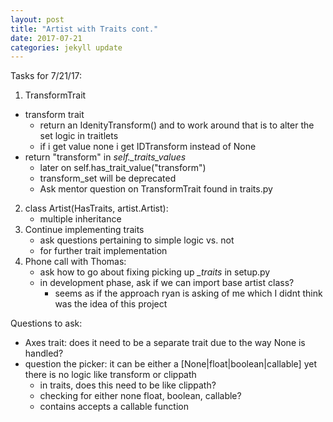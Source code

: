 ```yaml
---
layout: post
title: "Artist with Traits cont."
date: 2017-07-21
categories: jekyll update
---
```


Tasks for 7/21/17:
1. TransformTrait
* transform trait
    * return an IdenityTransform() and to work around that is to alter the set logic in traitlets
    * if i get value none i get IDTransform instead of None
* return "transform" in *self._traits_values*
    * later on self.has_trait_value("transform")
    * transform_set will be deprecated
    * Ask mentor question on TransformTrait found in traits.py
2. class Artist(HasTraits, artist.Artist):
    * multiple inheritance
3. Continue implementing traits
    * ask questions pertaining to simple logic vs. not
    * for further trait implementation
4. Phone call with Thomas:
    * ask how to go about fixing picking up *_traits* in setup.py
    * in development phase, ask if we can import base artist class?
        * seems as if the approach ryan is asking of me which I didnt think was the idea of this project

Questions to ask:
* Axes trait: does it need to be a separate trait due to the way None is handled?
* question the picker: it can be either a [None|float|boolean|callable] yet there is no logic like transform or clippath
    * in traits, does this need to be like clippath?
    * checking for either none float, boolean, callable?
    * contains accepts a callable function 
